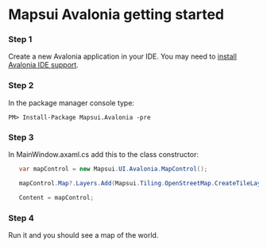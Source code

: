 
# Mapsui Avalonia getting started

### Step 1
Create a new Avalonia application in your IDE. You may need to [install Avalonia IDE support](https://docs.avaloniaui.net/docs/getting-started/ide-support).

### Step 2
In the package manager console type:
```console
PM> Install-Package Mapsui.Avalonia -pre
```

### Step 3
In MainWindow.axaml.cs add this to the class constructor:
```csharp
   var mapControl = new Mapsui.UI.Avalonia.MapControl();

   mapControl.Map?.Layers.Add(Mapsui.Tiling.OpenStreetMap.CreateTileLayer());

   Content = mapControl;
```

### Step 4
Run it and you should see a map of the world.
